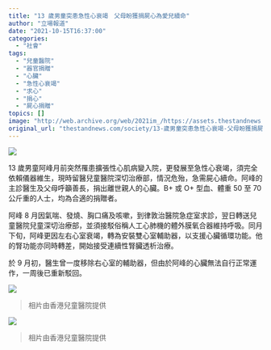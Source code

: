 ```yaml
---
title: "13 歲男童突患急性心衰竭　父母盼獲捐屍心為愛兒續命"
author: "立場報道"
date: "2021-10-15T16:37:00"
categories:
  - "社會"
tags:
  - "兒童醫院"
  - "器官捐贈"
  - "心臟"
  - "急性心衰竭"
  - "求心"
  - "捐心"
  - "屍心捐贈"
topics: []
image: "http://web.archive.org/web/2021im_/https://assets.thestandnews.com/media/photos/heart-LINK.png"
original_url: "thestandnews.com/society/13-歲男童突患急性心衰竭-父母盼獲捐屍心為愛兒續命"
---
```

![](http://web.archive.org/web/2021im_/https://assets.thestandnews.com/media/photos/heart-LINK.png)

13 歲男童阿峰月前突然罹患擴張性心肌病變入院，更發展至急性心衰竭，須完全依賴儀器維生，現時留醫兒童醫院深切治療部，情況危殆，急需屍心續命。阿峰的主診醫生及父母呼籲善長，捐出離世親人的心臟。B+ 或 O+ 型血、體重 50 至 70 公斤重的人士，均為合適的捐贈者。

阿峰 8 月因氣喘、發燒、胸口痛及咳嗽，到律敦治醫院急症室求診，翌日轉送兒童醫院兒童深切治療部，並須接駁俗稱人工心肺機的體外膜氧合器維持呼吸。同月下旬，阿峰更因左右心室衰竭，轉為安裝雙心室輔助器，以支援心臟循環功能。他的腎功能亦同時轉差，開始接受連續性腎臟透析治療。

於 9 月初，醫生曾一度移除右心室的輔助器，但由於阿峰的心臟無法自行正常運作，一周後已重新駁回。

![](http://web.archive.org/web/2021im_/https://assets.thestandnews.com/media/photos/%E9%98%BF%E5%B3%B02.jpg)
> 相片由香港兒童醫院提供

  

![](http://web.archive.org/web/2021im_/https://assets.thestandnews.com/media/photos/%E9%98%BF%E5%B3%B0.jpg)
> 相片由香港兒童醫院提供